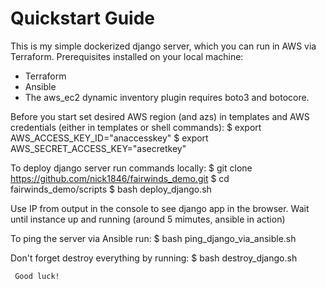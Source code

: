 #  Quickstart Guide 

This is my simple dockerized django server, which you can run in AWS via Terraform.
Prerequisites installed on your local machine:
  - Terraform
  - Ansible
  - The aws_ec2 dynamic inventory plugin requires boto3 and botocore.

Before you start set desired AWS region (and azs) in templates and AWS credentials (either in templates or shell commands):
     $ export AWS_ACCESS_KEY_ID="anaccesskey"
     $ export AWS_SECRET_ACCESS_KEY="asecretkey"

To deploy django server run commands locally:
     $ git clone https://github.com/nick1846/fairwinds_demo.git
     $ cd fairwinds_demo/scripts
     $ bash deploy_django.sh
 
Use IP from output in the console to see django app in the browser. Wait until instance up and running (around 5 mimutes, ansible in action)

To ping the server via Ansible run: 
     $ bash ping_django_via_ansible.sh
     
Don't forget destroy everything by running:
     $ bash destroy_django.sh
     
     Good luck!

